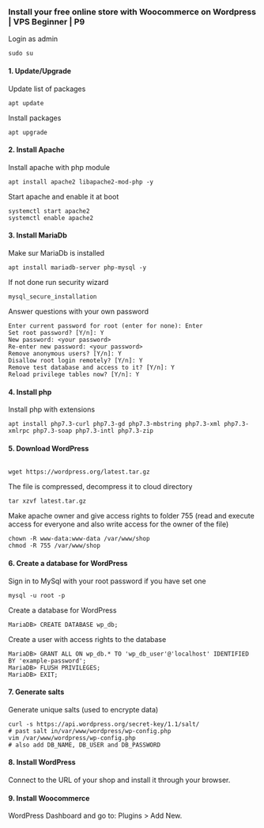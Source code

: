 ### Install your free online store with Woocommerce on Wordpress | VPS Beginner | P9

Login as admin

```
sudo su
```

####  1. Update/Upgrade

Update list of packages

```
apt update
```

Install packages

```
apt upgrade
```

####  2. Install Apache

Install apache with php module

```
apt install apache2 libapache2-mod-php -y
```

Start apache and enable it at boot

```
systemctl start apache2
systemctl enable apache2
```

####  3. Install MariaDb

Make sur MariaDb is installed

```
apt install mariadb-server php-mysql -y
```

If not done run security wizard

```
mysql_secure_installation
```

Answer questions with your own password

```
Enter current password for root (enter for none): Enter
Set root password? [Y/n]: Y
New password: <your password>
Re-enter new password: <your password>
Remove anonymous users? [Y/n]: Y
Disallow root login remotely? [Y/n]: Y
Remove test database and access to it? [Y/n]: Y
Reload privilege tables now? [Y/n]: Y
```

####  4. Install php

Install php with extensions

```
apt install php7.3-curl php7.3-gd php7.3-mbstring php7.3-xml php7.3-xmlrpc php7.3-soap php7.3-intl php7.3-zip
```

####  5. Download WordPress

```

wget https://wordpress.org/latest.tar.gz
```

The file is compressed, decompress it to cloud directory

```
tar xzvf latest.tar.gz
```

Make apache owner and give access rights to folder 755 (read and execute access for everyone and also write access for the owner of the file)

```
chown -R www-data:www-data /var/www/shop
chmod -R 755 /var/www/shop
```

####  6. Create a database for WordPress

Sign in to MySql with your root password if you have set one

```
mysql -u root -p
```

Create a database for WordPress

```
MariaDB> CREATE DATABASE wp_db;
```

Create a user with access rights to the database

```
MariaDB> GRANT ALL ON wp_db.* TO 'wp_db_user'@'localhost' IDENTIFIED BY 'example-password';
MariaDB> FLUSH PRIVILEGES;
MariaDB> EXIT;
```

####  7. Generate salts

Generate unique salts (used to encrypte data)

```
curl -s https://api.wordpress.org/secret-key/1.1/salt/
# past salt in/var/www/wordpress/wp-config.php
vim /var/www/wordpress/wp-config.php
# also add DB_NAME, DB_USER and DB_PASSWORD
```

####  8. Install WordPress

Connect to the URL of your shop and install it through your browser.

####  9. Install Woocommerce

WordPress Dashboard and go to: Plugins > Add New.